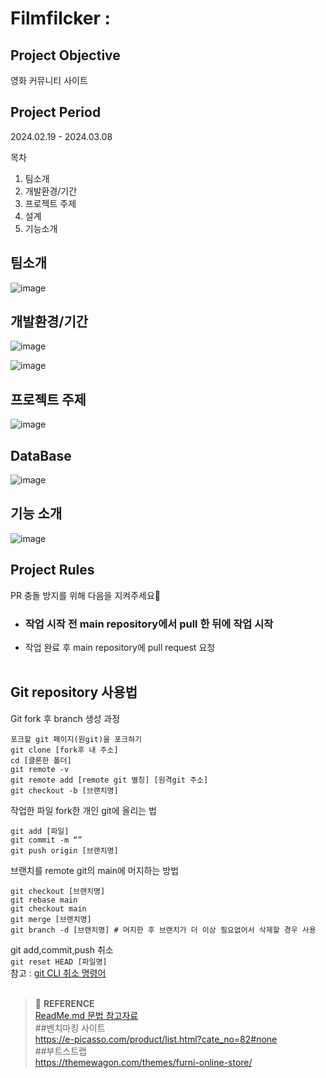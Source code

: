 # Filmfilcker : 

## Project Objective
영화 커뮤니티 사이트 <br>

## Project Period
2024.02.19 - 2024.03.08


목차
1. 팀소개
2. 개발환경/기간
3. 프로젝트 주제
4. 설계
5. 기능소개

<h2>팀소개</h2>

![image](https://github.com/It-is-winter/FilmFlicker/assets/158557360/5e561b9a-702a-499d-a556-a53cbb15fb62)


<h2>개발환경/기간</h2>

![image](https://github.com/It-is-winter/FilmFlicker/assets/158557360/68e1546f-a52d-47d1-95b8-20fcfddac4a0)

![image](https://github.com/It-is-winter/FilmFlicker/assets/158557360/5fbf8449-cd23-42db-9d37-a3da6e25e50e)

<h2>프로젝트 주제</h2>

![image](https://github.com/It-is-winter/FilmFlicker/assets/158557360/9b71b77f-4a3d-43fb-8ded-c5a9fb6b3f3e)


<h2>DataBase</h2>

![image](https://github.com/It-is-winter/FilmFlicker/assets/158557360/3d31de9a-af60-4ef3-b944-5afeedf595de)

<h2>기능 소개</h2>

![image](https://github.com/It-is-winter/FilmFlicker/assets/158557360/cf90e4f4-258d-4ddb-9ca7-0e04580f5ec6)


## Project Rules
PR 충돌 방지를 위해 다음을 지켜주세요🙂
- ### <b>작업 시작 전 main repository에서 pull 한 뒤에 작업 시작</b>
- 작업 완료 후 main repository에 pull request 요청
  <br><br>

## Git repository 사용법
Git fork 후 branch 생성 과정
``` 
포크할 git 페이지(원git)을 포크하기
git clone [fork후 내 주소]
cd [클론한 폴더]
git remote -v
git remote add [remote git 별칭] [원격git 주소]
git checkout -b [브랜치명]
```

작업한 파일 fork한 개인 git에 올리는 법
```
git add [파일]
git commit -m “”
git push origin [브랜치명]
```

브랜치를 remote git의 main에 머지하는 방법
```
git checkout [브랜치명]
git rebase main
git checkout main
git merge [브랜치명]
git branch -d [브랜치명] # 머지한 후 브랜치가 더 이상 필요없어서 삭제할 경우 사용
```

git add,commit,push 취소<br>
`git reset HEAD [파일명]`<br>
참고 : [git CLI 취소 명령어](https://gmlwjd9405.github.io/2018/05/25/git-add-cancle.html)
<br><br>

> :bookmark: **REFERENCE** <br>
[ReadMe.md 문법 참고자료](https://gist.github.com/ihoneymon/652be052a0727ad59601)<br>
##벤치마킹 사이트<br>
https://e-picasso.com/product/list.html?cate_no=82#none<br>
##부트스트랩<br>
https://themewagon.com/themes/furni-online-store/<br>

